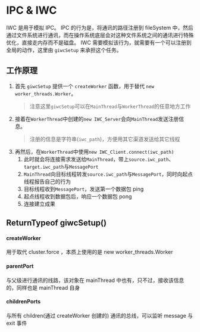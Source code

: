 # IPC & IWC

IWC 是用于模拟 IPC。
IPC 的行为是，将通讯的路径注册到 fileSystem 中，然后通过文件系统进行通讯，而在操作系统底层会对这种文件系统之间的通讯进行特殊优化，直接走内存而不是磁盘。
IWC 需要模拟该行为，就需要有一个可以注册到全局的动作，这里由 `giwcSetup` 来承担这个任务。

## 工作原理

1. 首先 `giwcSetup` 提供一个 `createWorker` 函数，用于替代 `new worker_threads.Worker`。
   > 注意这里`giwcSetup`可以在`MainThread`与`WorkerThread`的任意地方工作
1. 接着在`WorkerThread`中创建的`new IWC_Server`会向`MainThread`发送注册信息。
   > 注册的信息是字符串(`iwc_path`)，方便用其它渠道发送给其它线程
1. 再然后，在`WorkerThread`中使用`new IWC_Client.connect(iwc_path)`
   1. 此时就会将连接需求发送给`MainThread`，带上`source.iwc_path`、`target.iwc_path`与`MessagePort`
   1. `MainThread`向目标线程转发`source.iwc_path`与`MessagePort`，同时向起点线程报告自己的行为
   1. 目标线程收到`MessagePort`，发送第一个数据包 ping
   1. 起点线程收到数据包后，响应一个数据包 pong
   1. 连接建立成果

## ReturnTypeof giwcSetup()

#### createWorker

用于取代 cluster.force ，本质上使用的是 new worker_threads.Worker

#### parentPort

与父级进行通讯的线路，该对象在 mainThread 中也有，只不过，接收该信息的，同样也是 mainThread 自身

#### childrenPorts

与所有 children(通过 createWorker 创建的) 通讯的总线，可以监听 message 与 exit 事件
